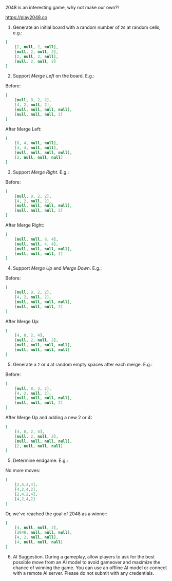 2048 is an interesting game, why not make our own?!

https://play2048.co

1. Generate an initial board with a random number of `2`s at random cells, e.g.:
```json
[
    [2, null, 2, null],
    [null, 2, null, 2],
    [2, null, 2, null],
    [null, 2, null, 2]
]
```

2. Support *Merge Left* on the board. E.g.:

Before:
```json
[
    [null, 8, 2, 2],
    [4, 2, null, 2],
    [null, null, null, null],
    [null, null, null, 2]
]
```
After Merge Left:
```json
[
    [8, 4, null, null],
    [4, 4, null, null],
    [null, null, null, null],
    [2, null, null, null]
]
```

3. Support *Merge Right*. E.g.:

Before:
```json
[
    [null, 8, 2, 2],
    [4, 2, null, 2],
    [null, null, null, null],
    [null, null, null, 2]
]
```
After Merge Right:
```json
[
    [null, null, 8, 4],
    [null, null, 4, 4],
    [null, null, null, null],
    [null, null, null, 2]
]
```

4. Support *Merge Up* and *Merge Down*. E.g.:

Before:
```json
[
    [null, 8, 2, 2],
    [4, 2, null, 2],
    [null, null, null, null],
    [null, null, null, 2]
]
```
After Merge Up:
```json
[
    [4, 8, 2, 4],
    [null, 2, null, 2],
    [null, null, null, null],
    [null, null, null, null]
]
```

5. Generate a `2` or `4` at random empty spaces after each merge. E.g.:

Before:
```json
[
    [null, 8, 2, 2],
    [4, 2, null, 2],
    [null, null, null, null],
    [null, null, null, 2]
]
```
After Merge Up and adding a new 2 or 4:
```json
[
    [4, 8, 2, 4],
    [null, 2, null, 2],
    [null, null, null, null],
    [2, null, null, null]
]
```

5. Determine endgame. E.g.:

No more moves:
```json
[
    [2,4,2,4],
    [4,2,4,2],
    [2,4,2,4],
    [4,2,4,2]
]
```

Or, we've reached the goal of 2048 as a winner:
```json
[
    [4, null, null, 2],
    [2048, null, null, null],
    [4, 2, null, null],
    [4, null, null, null]
]
```

6. AI Suggestion. During a gameplay, allow players to ask for the best possible move from an AI model to avoid gameover and maximize the chance of winning the game. You can use an offline AI model or connect with a remote AI server. Please do not submit with any credentials.
